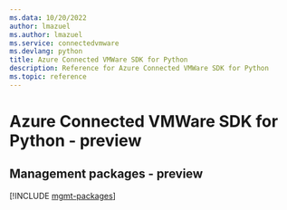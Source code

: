 ```yaml
---
ms.data: 10/20/2022
author: lmazuel
ms.author: lmazuel
ms.service: connectedvmware
ms.devlang: python
title: Azure Connected VMWare SDK for Python
description: Reference for Azure Connected VMWare SDK for Python
ms.topic: reference
---
```

# Azure Connected VMWare SDK for Python - preview

## Management packages - preview
[!INCLUDE [mgmt-packages](connected-vmware-mgmt-index.md)]